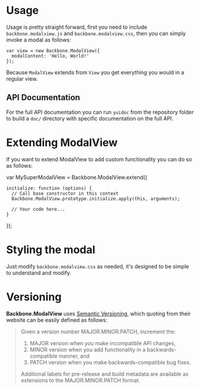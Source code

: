 # Usage
Usage is pretty straight forward, first you need to include
`backbone.modalview.js` and `backbone.modalview.css`, then you can simply 
invoke a modal as follows:

    var view = new Backbone.ModalView({
      modalContent: 'Hello, World!'
    });

Because `ModalView` extends from `View` you get everything you would in a
regular view.

## API Documentation
For the full API documentation you can run `yuidoc` from the repository folder
to build a `doc/` directory with specific documentation on the full API.

# Extending ModalView
If you want to extend ModalView to add custom functionality you can do so as
follows:


  var MySuperModalView = Backbone.ModalView.extend({

    initialize: function (options) {
      // Call base constructor in this context
      Backbone.ModalView.prototype.initialize.apply(this, arguments);

      // Your code here...
    }

  });

# Styling the modal
Just modify `backbone.modalview.css` as needed, it's designed to be simple to
understand and modify.

# Versioning
**Backbone.ModalView** uses [Semantic Versioning](http://semver.org/), which
quoting from their website can be easily defined as follows:

> Given a version number MAJOR.MINOR.PATCH, increment the:
>
> 1. MAJOR version when you make incompatible API changes,
> 2. MINOR version when you add functionality in a backwards-compatible manner, and
> 3. PATCH version when you make backwards-compatible bug fixes.
>
> Additional labels for pre-release and build metadata are available as extensions to the MAJOR.MINOR.PATCH format.

